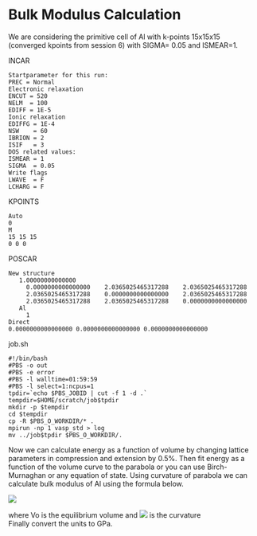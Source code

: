 # Bulk Modulus Calculation

We are considering the primitive cell of Al with k-points 15x15x15 (converged kpoints from session 6) with SIGMA= 0.05 and ISMEAR=1.

INCAR
```
Startparameter for this run:
PREC = Normal
Electronic relaxation
ENCUT = 520
NELM  = 100
EDIFF = 1E-5
Ionic relaxation
EDIFFG = 1E-4
NSW    = 60
IBRION = 2
ISIF   = 3
DOS related values:
ISMEAR = 1
SIGMA  = 0.05
Write flags
LWAVE  = F
LCHARG = F
```

KPOINTS
```
Auto
0
M
15 15 15
0 0 0
```

POSCAR
```
New structure
   1.00000000000000
     0.0000000000000000    2.0365025465317288    2.0365025465317288
     2.0365025465317288    0.0000000000000000    2.0365025465317288
     2.0365025465317288    2.0365025465317288    0.0000000000000000
   Al
     1
Direct
0.0000000000000000 0.0000000000000000 0.0000000000000000
```

job.sh
```
#!/bin/bash
#PBS -o out
#PBS -e error
#PBS -l walltime=01:59:59
#PBS -l select=1:ncpus=1
tpdir=`echo $PBS_JOBID | cut -f 1 -d .`
tempdir=$HOME/scratch/job$tpdir
mkdir -p $tempdir
cd $tempdir
cp -R $PBS_O_WORKDIR/* .
mpirun -np 1 vasp_std > log
mv ../job$tpdir $PBS_O_WORKDIR/.
```

Now we can calculate energy as a function of volume by changing lattice parameters in compression and extension by 0.5%. Then fit energy as a function of the volume curve to the parabola or you can use Birch-Murnaghan or any equation of state. Using curvature of parabola we can calculate bulk modulus of Al using the formula below.

<img src="https://render.githubusercontent.com/render/math?math=B=V_o \frac{d^2E}{dV^2} ">

where Vo is the equilibrium volume and
<img src="https://render.githubusercontent.com/render/math?math=\frac{d^2E}{dV^2} "> is the curvature <br>
Finally convert the units to GPa.
